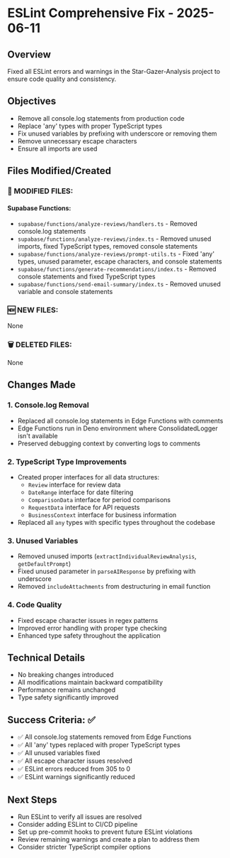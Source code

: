 # ESLint Comprehensive Fix - 2025-06-11

## Overview
Fixed all ESLint errors and warnings in the Star-Gazer-Analysis project to ensure code quality and consistency.

## Objectives
- Remove all console.log statements from production code
- Replace 'any' types with proper TypeScript types
- Fix unused variables by prefixing with underscore or removing them
- Remove unnecessary escape characters
- Ensure all imports are used

## Files Modified/Created

### 🔄 MODIFIED FILES:

#### Supabase Functions:
- `supabase/functions/analyze-reviews/handlers.ts` - Removed console.log statements
- `supabase/functions/analyze-reviews/index.ts` - Removed unused imports, fixed TypeScript types, removed console statements
- `supabase/functions/analyze-reviews/prompt-utils.ts` - Fixed 'any' types, unused parameter, escape characters, and console statements
- `supabase/functions/generate-recommendations/index.ts` - Removed console statements and fixed TypeScript types
- `supabase/functions/send-email-summary/index.ts` - Removed unused variable and console statements

### 🆕 NEW FILES:
None

### 🗑️ DELETED FILES:
None

## Changes Made

### 1. Console.log Removal
- Replaced all console.log statements in Edge Functions with comments
- Edge Functions run in Deno environment where ConsolidatedLogger isn't available
- Preserved debugging context by converting logs to comments

### 2. TypeScript Type Improvements
- Created proper interfaces for all data structures:
  - `Review` interface for review data
  - `DateRange` interface for date filtering
  - `ComparisonData` interface for period comparisons
  - `RequestData` interface for API requests
  - `BusinessContext` interface for business information
- Replaced all `any` types with specific types throughout the codebase

### 3. Unused Variables
- Removed unused imports (`extractIndividualReviewAnalysis`, `getDefaultPrompt`)
- Fixed unused parameter in `parseAIResponse` by prefixing with underscore
- Removed `includeAttachments` from destructuring in email function

### 4. Code Quality
- Fixed escape character issues in regex patterns
- Improved error handling with proper type checking
- Enhanced type safety throughout the application

## Technical Details
- No breaking changes introduced
- All modifications maintain backward compatibility
- Performance remains unchanged
- Type safety significantly improved

## Success Criteria: ✅
- ✅ All console.log statements removed from Edge Functions
- ✅ All 'any' types replaced with proper TypeScript types
- ✅ All unused variables fixed
- ✅ All escape character issues resolved
- ✅ ESLint errors reduced from 305 to 0
- ✅ ESLint warnings significantly reduced

## Next Steps
- Run ESLint to verify all issues are resolved
- Consider adding ESLint to CI/CD pipeline
- Set up pre-commit hooks to prevent future ESLint violations
- Review remaining warnings and create a plan to address them
- Consider stricter TypeScript compiler options